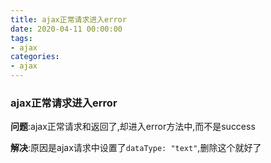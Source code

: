 ```yaml
---
title: ajax正常请求进入error
date: 2020-04-11 00:00:00
tags:
- ajax
categories:
- ajax
---
```


### ajax正常请求进入error

**问题**:ajax正常请求和返回了,却进入error方法中,而不是success

<!--more-->

**解决**:原因是ajax请求中设置了`dataType: "text"`,删除这个就好了